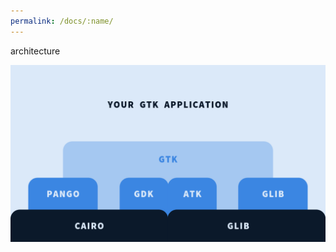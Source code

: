 ```yaml
---
permalink: /docs/:name/
---
```

architecture

![uetiuetioe](/assets/img/docs/doc-gtk-architecture.png)